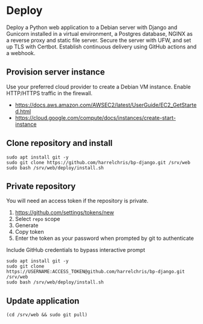 # Deploy

Deploy a Python web application to a Debian server with Django and Gunicorn installed in a virtual environment, a Postgres database, NGINX as a reverse proxy and static file server. Secure the server with UFW, and set up TLS with Certbot. Establish continuous delivery using GitHub actions and a webhook.

## Provision server instance

Use your preferred cloud provider to create a Debian VM instance. Enable HTTP/HTTPS traffic in the firewall.

- https://docs.aws.amazon.com/AWSEC2/latest/UserGuide/EC2_GetStarted.html
- https://cloud.google.com/compute/docs/instances/create-start-instance

## Clone repository and install

```shell
sudo apt install git -y
sudo git clone https://github.com/harrelchris/bp-django.git /srv/web
sudo bash /srv/web/deploy/install.sh
```

## Private repository

You will need an access token if the repository is private.

1. https://github.com/settings/tokens/new
1. Select `repo` scope
1. Generate
1. Copy token
1. Enter the token as your password when prompted by git to authenticate

Include GitHub credentials to bypass interactive prompt

```shell
sudo apt install git -y
sudo git clone https://USERNAME:ACCESS_TOKEN@github.com/harrelchris/bp-django.git /srv/web
sudo bash /srv/web/deploy/install.sh
```

## Update application

```shell
(cd /srv/web && sudo git pull)
```

